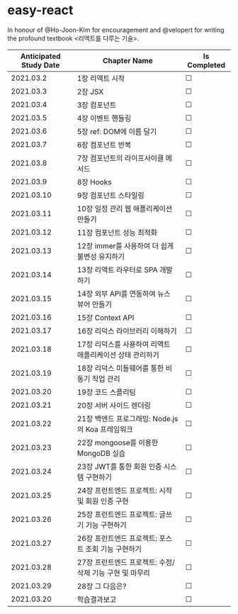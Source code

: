 # easy-react
In honour of @Ho-Joon-Kim for encouragement and @velopert for writing the profound textbook <리액트를 다루는 기술>.

| Anticipated Study Date | Chapter Name | Is Completed |
| ---------------------- | ------------ | ------------ |
| 2021.03.2 | 1장 리액트 시작 | &#9744; |
| 2021.03.3 | 2장 JSX | &#9744; |
| 2021.03.4 | 3장 컴포넌트 | &#9744; |
| 2021.03.5 | 4장 이벤트 핸들링 | &#9744; |
| 2021.03.6 | 5장 ref: DOM에 이름 달기 | &#9744; |
| 2021.03.7 | 6장 컴포넌트 반복 | &#9744; |
| 2021.03.8 | 7장 컴포넌트의 라이프사이클 메서드 | &#9744; |
| 2021.03.9 | 8장 Hooks | &#9744; |
| 2021.03.10 | 9장 컴포넌트 스타일링 | &#9744; |
| 2021.03.11 | 10장 일정 관리 웹 애플리케이션 만들기 | &#9744; |
| 2021.03.12 | 11장 컴포넌트 성능 최적화 | &#9744; |
| 2021.03.13 | 12장 immer를 사용하여 더 쉽게 불변성 유지하기 | &#9744; |
| 2021.03.14 | 13장 리액트 라우터로 SPA 개발하기 | &#9744; |
| 2021.03.15 | 14장 외부 API를 연동하여 뉴스 뷰어 만들기 | &#9744; |
| 2021.03.16 | 15장 Context API | &#9744; |
| 2021.03.17 | 16장 리덕스 라이브러리 이해하기 | &#9744; |
| 2021.03.18 | 17장 리덕스를 사용하여 리액트 애플리케이션 상태 관리하기 | &#9744; |
| 2021.03.19 | 18장 리덕스 미들웨어를 통한 비동기 작업 관리 | &#9744; |
| 2021.03.20 | 19장 코드 스플리팅 | &#9744; |
| 2021.03.21 | 20장 서버 사이드 렌더링 | &#9744; |
| 2021.03.22 | 21장 백엔드 프로그래밍: Node.js의 Koa 프레임워크 | &#9744; |
| 2021.03.23 | 22장 mongoose를 이용한 MongoDB 실습 | &#9744; |
| 2021.03.24 | 23장 JWT를 통한 회원 인증 시스템 구현하기 | &#9744; |
| 2021.03.25 | 24장 프런트엔드 프로젝트: 시작 및 회원 인증 구현 | &#9744; |
| 2021.03.26 | 25장 프런트엔드 프로젝트: 글쓰기 기능 구현하기 | &#9744; |
| 2021.03.27 | 26장 프런트엔드 프로젝트: 포스트 조회 기능 구현하기 | &#9744; |
| 2021.03.28 | 27장 프런트엔드 프로젝트: 수정/삭제 기능 구현 및 마무리 | &#9744; |
| 2021.03.29 | 28장 그 다음은? | &#9744; |
| 2021.03.20 | 학습결과보고 | &#9744; |
